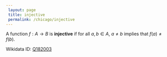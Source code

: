 ```yaml
---
 layout: page
 title: injective
 permalink: /chicago/injective
---
```


A function $f:A\to B$ is **injective** if for all $a,b \in A$, $a\neq b$ implies that $f(a)\neq f(b)$. 

Wikidata ID: [Q182003](https://www.wikidata.org/wiki/Q182003)